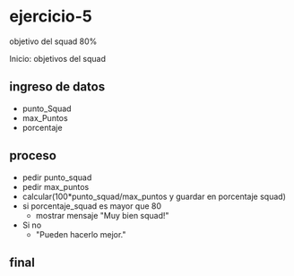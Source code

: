 # ejercicio-5
objetivo del squad 80%

Inicio: objetivos del squad

## ingreso de datos
- punto_Squad 
- max_Puntos
- porcentaje

## proceso
- pedir punto_squad
- pedir max_puntos
- calcular(100*punto_squad/max_puntos y guardar en porcentaje squad)
- si porcentaje_squad es mayor que 80
  - mostrar mensaje "Muy bien squad!"
- Si no
  - "Pueden hacerlo mejor."
## final